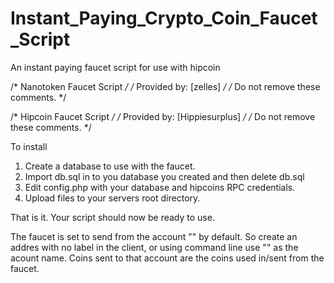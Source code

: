 # Instant_Paying_Crypto_Coin_Faucet_Script
An instant paying faucet script for use with hipcoin


/*     Nanotoken Faucet Script     */
/*      Provided by: [zelles]      */
/*  Do not remove these comments.  */

/*     Hipcoin Faucet Script     */
/*      Provided by: [Hippiesurplus]      */
/*  Do not remove these comments.  */

To install

01. Create a database to use with the faucet.
02. Import db.sql in to you database you created and then delete db.sql
03. Edit config.php with your database and hipcoins RPC credentials.
04. Upload files to your servers root directory.

That is it. Your script should now be ready to use.

The faucet is set to send from the account "" by default. So create an addres with no label in 
the client, or using command line use "" as the acount name. Coins sent to that account are the 
coins used in/sent from the faucet.
